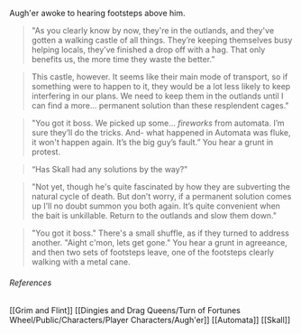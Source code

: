 Augh'er awoke to hearing footsteps above him.

> "As you clearly know by now, they're in the outlands, and they've gotten a walking castle of all things. They’re keeping themselves busy helping locals, they’ve finished a drop off with a hag. That only benefits us, the more time they waste the better.”

> This castle, however. It seems like their main mode of transport, so if something were to happen to it, they would be a lot less likely to keep interfering in our plans. We need to keep them in the outlands until I can find a more... permanent solution than these resplendent cages."

> "You got it boss. We picked up some… *fireworks* from automata. I’m sure they’ll do the tricks. And- what happened in Automata was fluke, it won't happen again. It’s the big guy’s fault.” You hear a grunt in protest.

> “Has Skall had any solutions by the way?"

> "Not yet, though he's quite fascinated by how they are subverting the natural cycle of death. But don’t worry, if a permanent solution comes up I’ll no doubt summon you both again. It’s quite convenient when the bait is unkillable. Return to the outlands and slow them down."

> "You got it boss." There's a small shuffle, as if they turned to address another. "Aight c'mon, lets get gone." You hear a grunt in agreeance, and then two sets of footsteps leave, one of the footsteps clearly walking with a metal cane.

###### References
[[Grim and Flint]]
[[Dingies and Drag Queens/Turn of Fortunes Wheel/Public/Characters/Player Characters/Augh'er]]
[[Automata]]
[[Skall]]
